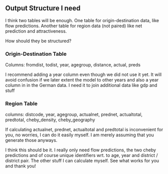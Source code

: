 ## Output Structure I need
I think two tables will be enough. One table for origin-destination
data, like flow predictions. Another table for region data (not
paired) like net prediction and attractiveness.

How should they be structured?

### Origin-Destination Table
Columns: fromdist, todist, year, agegroup, distance, actual, preds

I recommend adding a year column even though we did not use it yet. It
will avoid confusion if we later extent the model to other years and
also a year column in in the German data. I need it to join additional
data like gdp and stuff

### Region Table
columns: distcode, year, agegroup, actualnet, prednet, actualtotal,
predtotal, cheby_density, cheby_geography

If calculating actualnet, prednet, actualtotal and predtotal is
inconvenient for you, no worries, I can do it easily myself. I am
merely assuming that you generate those anyways.


I think this should be it. I really only need flow predictions, the
two cheby predictions and of course unique identifiers wrt. to age,
year and district / district pair. The other stuff I can calculate
myself. See what works for you and thank you!
